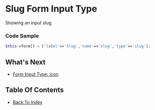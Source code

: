 # Slug Form Input Type
Showing an input slug

### Code Sample
```php
$this->form[] = ['label'=>'Slug','name'=>'slug','type'=>'slug'];
```

## What's Next
- [Form Input Type: icon](./form-icon.md)

## Table Of Contents
- [Back To Index](./index.md)
